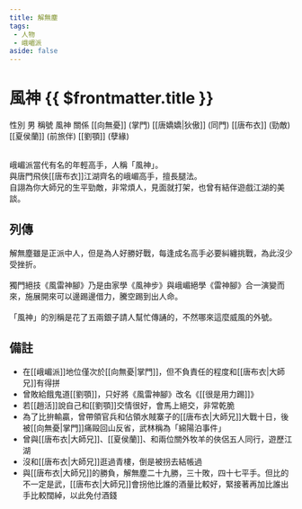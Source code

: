 ```yaml
---
title: 解無塵
tags:
 - 人物
 - 峨嵋派
aside: false
---
```


# 風神 {{ $frontmatter.title }}

<ChTabs position="bottom">
	<ChTab title="解無塵">
		<Ch src='/images/characters/special808/normal.png' position='right'/>
		<ChName nameZh='解無塵' nameEn='Jie Wu Chen' position='right' />
		<ChTable>
			<ChTr>
				<ChTd isTitle=true>
					性別
				</ChTd>
				<ChTd>
					男
				</ChTd>
			</ChTr>
			<ChTr>
				<ChTd isTitle=true>
					稱號
				</ChTd>
				<ChTd>
					風神
				</ChTd>
			</ChTr>
			<ChTr>
				<ChTd isTitle=true position='center'>
					關係
				</ChTd>
			</ChTr>
			<ChTr>
				<ChTd position='center'>
					[[向無憂]] (掌門)
				</ChTd>
			</ChTr>
			<ChTr>
				<ChTd position='center'>
					[[唐嬌嬌|狄傲]] (同門)
				</ChTd>
			</ChTr>
			<ChTr>
				<ChTd position='center'>
					[[唐布衣]] (勁敵)
				</ChTd>
			</ChTr>
			<ChTr>
				<ChTd position='center'>
					[[夏侯蘭]] (前旅伴)
				</ChTd>
			</ChTr>
			<ChTr>
				<ChTd position='center'>
					[[劉顎]] (孽緣)
				</ChTd>
			</ChTr>
		</ChTable>
	</ChTab>
</ChTabs>
<br><br>

峨嵋派當代有名的年輕高手，人稱「風神」。  
與唐門飛俠[[唐布衣]]江湖齊名的峨嵋高手，擅長腿法。  
自詡為你大師兄的生平勁敵，非常煩人，見面就打架，也曾有結伴遊戲江湖的美談。

## 列傳

<Tabs>
  <Tab title="列傳一">
	解無塵雖是正派中人，但是為人好勝好戰，每逢成名高手必要糾纏挑戰，為此沒少受挫折。<br><br>
	獨門絕技《風雷神腳》乃是由家學《風神步》與峨嵋絕學《雷神腳》合一演變而來，施展開來可以邊踢邊借力，騰空踢到出人命。<br><br>
	「風神」的別稱是花了五兩銀子請人幫忙傳誦的，不然哪來這麼威風的外號。
  </Tab>
</Tabs>

## 備註

- 在[[峨嵋派]]地位僅次於[[向無憂|掌門]]，但不負責任的程度和[[唐布衣|大師兄]]有得拼
- 曾敗給餓鬼道[[劉顎]]，只好將《風雷神腳》改名《[[很是用力踢]]》
- 若[[趙活]]說自己和[[劉顎]]交情很好，會馬上絕交，非常乾脆
- 為了比拚輸贏，曾帶領官兵和佔領水賊寨子的[[唐布衣|大師兄]]大戰十日，後被[[向無憂|掌門]]痛毆回山反省，武林稱為「綿陽泊事件」
- 曾與[[唐布衣|大師兄]]、[[夏侯蘭]]、和兩位關外牧羊的俠侶五人同行，遊歷江湖
- 沒和[[唐布衣|大師兄]]逛過青樓，倒是被拐去結帳過
- 與[[唐布衣|大師兄]]的勝負，解無塵二十九勝，三十敗，四十七平手。但比的不一定是武，[[唐布衣|大師兄]]會拐他比誰的酒量比較好，緊接著再加比誰出手比較闊綽，以此免付酒錢


